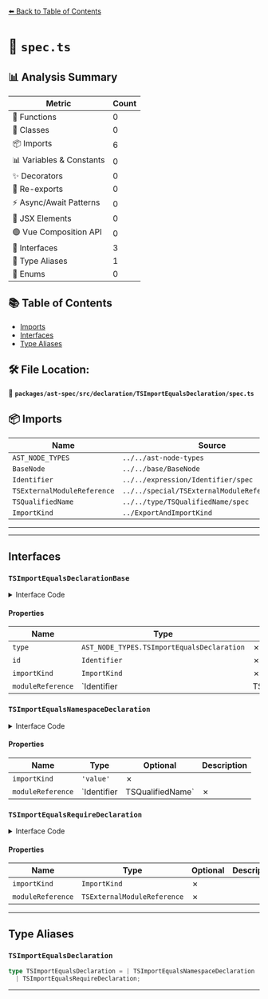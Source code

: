 [⬅️ Back to Table of Contents](../../../../../index.md)

# 📄 `spec.ts`

## 📊 Analysis Summary

| Metric | Count |
|--------|-------|
| 🔧 Functions | 0 |
| 🧱 Classes | 0 |
| 📦 Imports | 6 |
| 📊 Variables & Constants | 0 |
| ✨ Decorators | 0 |
| 🔄 Re-exports | 0 |
| ⚡ Async/Await Patterns | 0 |
| 💠 JSX Elements | 0 |
| 🟢 Vue Composition API | 0 |
| 📐 Interfaces | 3 |
| 📑 Type Aliases | 1 |
| 🎯 Enums | 0 |

## 📚 Table of Contents

- [Imports](#imports)
- [Interfaces](#interfaces)
- [Type Aliases](#type-aliases)

## 🛠️ File Location:
📂 **`packages/ast-spec/src/declaration/TSImportEqualsDeclaration/spec.ts`**

## 📦 Imports

| Name | Source |
|------|--------|
| `AST_NODE_TYPES` | `../../ast-node-types` |
| `BaseNode` | `../../base/BaseNode` |
| `Identifier` | `../../expression/Identifier/spec` |
| `TSExternalModuleReference` | `../../special/TSExternalModuleReference/spec` |
| `TSQualifiedName` | `../../type/TSQualifiedName/spec` |
| `ImportKind` | `../ExportAndImportKind` |


---


---

## Interfaces

### `TSImportEqualsDeclarationBase`

<details><summary>Interface Code</summary>

```ts
interface TSImportEqualsDeclarationBase extends BaseNode {
  type: AST_NODE_TYPES.TSImportEqualsDeclaration;
  /**
   * The locally imported name.
   */
  id: Identifier;
  /**
   * The kind of the import. Always `'value'` unless `moduleReference` is a
   * `TSExternalModuleReference`.
   */
  importKind: ImportKind;
  /**
   * The value being aliased.
   * @example
   * ```ts
   * import F1 = A;
   * import F2 = A.B.C;
   * import F3 = require('mod');
   * ```
   */
  moduleReference: Identifier | TSExternalModuleReference | TSQualifiedName;
}
```
</details>

#### Properties

| Name | Type | Optional | Description |
|------|------|----------|-------------|
| `type` | `AST_NODE_TYPES.TSImportEqualsDeclaration` | ✗ |  |
| `id` | `Identifier` | ✗ |  |
| `importKind` | `ImportKind` | ✗ |  |
| `moduleReference` | `Identifier | TSExternalModuleReference | TSQualifiedName` | ✗ |  |

### `TSImportEqualsNamespaceDeclaration`

<details><summary>Interface Code</summary>

```ts
export interface TSImportEqualsNamespaceDeclaration
  extends TSImportEqualsDeclarationBase {
  /**
   * The kind of the import.
   */
  importKind: 'value';
  /**
   * The value being aliased.
   * ```
   * import F1 = A;
   * import F2 = A.B.C;
   * ```
   */
  moduleReference: Identifier | TSQualifiedName;
}
```
</details>

#### Properties

| Name | Type | Optional | Description |
|------|------|----------|-------------|
| `importKind` | `'value'` | ✗ |  |
| `moduleReference` | `Identifier | TSQualifiedName` | ✗ |  |

### `TSImportEqualsRequireDeclaration`

<details><summary>Interface Code</summary>

```ts
export interface TSImportEqualsRequireDeclaration
  extends TSImportEqualsDeclarationBase {
  /**
   * The kind of the import.
   */
  importKind: ImportKind;
  /**
   * The value being aliased.
   * ```
   * import F3 = require('mod');
   * ```
   */
  moduleReference: TSExternalModuleReference;
}
```
</details>

#### Properties

| Name | Type | Optional | Description |
|------|------|----------|-------------|
| `importKind` | `ImportKind` | ✗ |  |
| `moduleReference` | `TSExternalModuleReference` | ✗ |  |


---

## Type Aliases

### `TSImportEqualsDeclaration`

```ts
type TSImportEqualsDeclaration = | TSImportEqualsNamespaceDeclaration
  | TSImportEqualsRequireDeclaration;
```


---